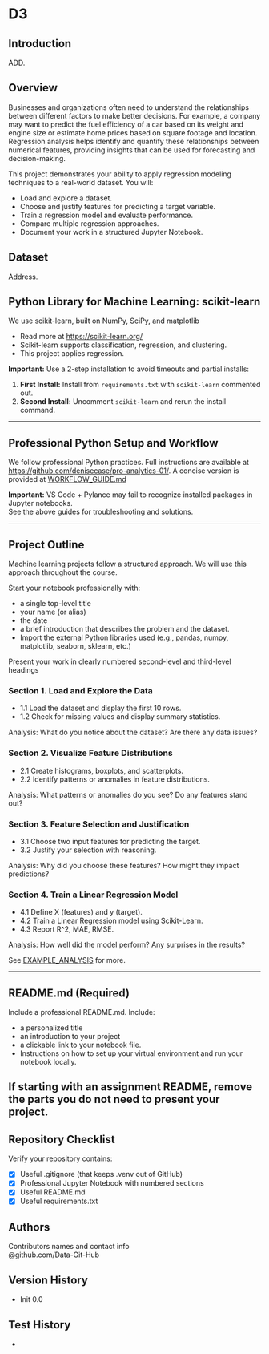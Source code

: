 # D3

## Introduction
ADD. <br>

## Overview
Businesses and organizations often need to understand the relationships between different factors to make better decisions.
For example, a company may want to predict the fuel efficiency of a car based on its weight and engine size or estimate home prices based on square footage and location.
Regression analysis helps identify and quantify these relationships between numerical features, providing insights that can be used for forecasting and decision-making. <br>

This project demonstrates your ability to apply regression modeling techniques to a real-world dataset. You will:
- Load and explore a dataset.
- Choose and justify features for predicting a target variable.
- Train a regression model and evaluate performance.
- Compare multiple regression approaches.
- Document your work in a structured Jupyter Notebook. <br>

## Dataset 
Address.

## Python Library for Machine Learning: scikit-learn
We use scikit-learn, built on NumPy, SciPy, and matplotlib
   - Read more at <https://scikit-learn.org/>
   - Scikit-learn supports classification, regression, and clustering.
   - This project applies regression.

**Important:** Use a 2-step installation to avoid timeouts and partial installs:  
1. **First Install:** Install from `requirements.txt` with `scikit-learn` commented out.  
2. **Second Install:** Uncomment `scikit-learn` and rerun the install command.

---

## Professional Python Setup and Workflow
We follow professional Python practices. 
Full instructions are available at <https://github.com/denisecase/pro-analytics-01/>. 
A concise version is provided at [WORKFLOW_GUIDE.md](./docs/WORKFLOW_GUIDE.md)

**Important:** VS Code + Pylance may fail to recognize installed packages in Jupyter notebooks.  
See the above guides for troubleshooting and solutions.  

---

## Project Outline
Machine learning projects follow a structured approach.
We will use this approach throughout the course. 

Start your notebook professionally with:
- a single top-level title
- your name (or alias)
- the date
- a brief introduction that describes the problem and the dataset.
- Import the external Python libraries used (e.g., pandas, numpy, matplotlib, seaborn, sklearn, etc.)

Present your work in clearly numbered second-level and third-level headings

### Section 1. Load and Explore the Data
- 1.1 Load the dataset and display the first 10 rows.
- 1.2 Check for missing values and display summary statistics.

Analysis: What do you notice about the dataset? Are there any data issues?

### Section 2. Visualize Feature Distributions
- 2.1 Create histograms, boxplots, and scatterplots.
- 2.2 Identify patterns or anomalies in feature distributions.

Analysis: What patterns or anomalies do you see? Do any features stand out?

### Section 3. Feature Selection and Justification
- 3.1 Choose two input features for predicting the target.
- 3.2 Justify your selection with reasoning.

Analysis: Why did you choose these features? How might they impact predictions?

### Section 4. Train a Linear Regression Model
- 4.1 Define X (features) and y (target).
- 4.2 Train a Linear Regression model using Scikit-Learn.
- 4.3 Report R^2, MAE, RMSE.

Analysis: How well did the model perform? Any surprises in the results?

See [EXAMPLE_ANALYSIS](./docs/EXAMPLE_ANALYSIS.md) for more.

---

## README.md (Required)

Include a professional README.md. Include:
- a personalized title
- an introduction to your project
- a clickable link to your notebook file.
- Instructions on how to set up your virtual environment and run your notebook locally.
   
If starting with an assignment README, remove the parts you do not need to present your project.
---

## Repository Checklist

Verify your repository contains:

- [x] Useful .gitignore (that keeps .venv out of GitHub)
- [x] Professional Jupyter Notebook with numbered sections   
- [x] Useful README.md
- [x] Useful requirements.txt

## Authors

Contributors names and contact info <br>
@github.com/Data-Git-Hub <br>

## Version History
- Init 0.0 <br>
## Test History  
- <br>
